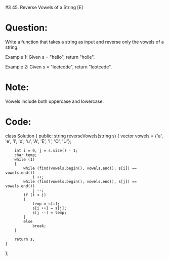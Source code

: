 #3 45. Reverse Vowels of a String [E]

# Question: 
Write a function that takes a string as input and reverse only the vowels of a string.

Example 1:
Given s = "hello", return "holle".

Example 2:
Given s = "leetcode", return "leotcede".

# Note:
Vowels include both uppercase and lowercase.

# Code:

class Solution 
{
public:
    string reverseVowels(string s) 
    {
        vector<char> vowels = {'a', 'e', 'i', 'o', 'u', 'A', 'E', 'I', 'O', 'U'};
        
        int i = 0, j = s.size() - 1;
        char temp;
        while (1)
        {
            while (find(vowels.begin(), vowels.end(), s[i]) == vowels.end())
                i ++;
            while (find(vowels.begin(), vowels.end(), s[j]) == vowels.end())
                j --;
            if (i < j)
            {
                temp = s[i];
                s[i ++] = s[j];
                s[j --] = temp;
            }
            else
                break;
        }
        
        return s;
    }
};

